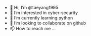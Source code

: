 - 👋 Hi, I’m @taeyang1995
- 👀 I’m interested in cyber-security
- 🌱 I’m currently learning python
- 💞️ I’m looking to collaborate on github
- 📫 How to reach me ...

<!---
taeyang1995/taeyang1995 is a ✨ special ✨ repository because its `README.md` (this file) appears on your GitHub profile.
You can click the Preview link to take a look at your changes.
--->
